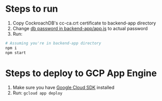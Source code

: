 
# Steps to run
1. Copy CockroachDB's cc-ca.crt certificate to backend-app directory
2. Change [db password in backend-app/app.js](https://github.com/SPriyaJain/movie-night-htn/blob/main/backend-app/app.js#L11) to actual password
3. Run:
```bash
# Assuming you're in backend-app directory
npm i
npm start
```

# Steps to deploy to GCP App Engine
1. Make sure you have [Google Cloud SDK](https://cloud.google.com/sdk) installed
2. Run: `gcloud app deploy`
